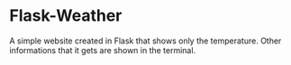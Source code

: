 # Flask-Weather
A simple website created in Flask that shows only the temperature.
Other informations that it gets are shown in the terminal.
